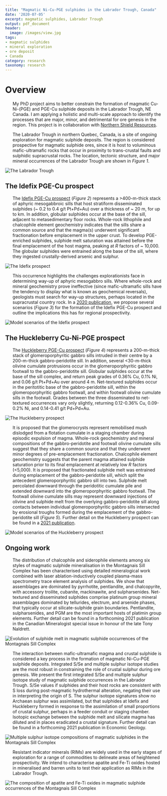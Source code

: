 ```yaml
---
title: "Magmatic Ni-Cu-PGE sulphides in the Labrador Trough, Canada"
date: '2020-07-05'
excerpt: magmatic sulphides, Labrador Trough
output: pdf_document
header:
  image: /images/view.jpg
tags:
- magmatic sulphides
- mineral exploration
- ore deposit
- Canada
category: research
taxonomy: research
---
```


# Overview

<ul> My PhD project aims to better constrain the formation of magmatic Cu-Ni-(PGE) and PGE-Cu sulphide deposits in the Labrador Trough, NE Canada. I am applying a holistic and multi-scale approach to identify the processes that are major, minor, and detrimental for ore genesis in the region. This project is in collaboration with <a id="raw-url" href="http://northern-shield.com/">Northern Shield Resources</a>.</ul>

<ul> The Labrador Trough in northern Quebec, Canada, is a site of ongoing exploration for magmatic sulphide deposits. The region is considered prospective for magmatic sulphide ores, since it is host to voluminous mafic-ultramafic rocks that occur in proximity to trans-crustal faults and sulphidic supracrustal rocks. The location, tectonic structure, and major mineral occurrences of the Labrador Trough are shown in <em>Figure 1</em>. </ul> 

<img src="https://github.com/WillDSmith1995/willsgeo/tree/master/images/labrador.jpg" alt="The Labrador Trough">

## The Idefix PGE-Cu prospect

<ul>The <a id="raw-url" href="http://northern-shield.com/idefix-ni-cu-pge-labrador-trough-quebec/">Idefix PGE-Cu prospect</a>
(<em>Figure 2</em>) represents a &gt;400-m-thick stack of aphyric mesogabbroic sills that host stratiform disseminated sulphides (&#126; 0.2 to 0.4 g/t Pt+Pd+Au) over a thickness of &#126; 20 m, for up to  km. In addition, globular sulphides occur at the base of the sill, adjacent to metasedimentary floor rocks. Whole-rock lithophile and chalcophile element geochemistry indicates that the sills share a common source and that the magma(s) underwent significant fractionation before emplacement in the upper crust. To develop PGE-enriched sulphides, sulphide melt saturation was attained before the final emplacement of the host magma, peaking at <em>R</em> factors of	&#126; 10,000. The globular sulphides were entrained along the base of the sill, where they ingested crustally-derived arsenic and sulphur.</ul>

<img src="/tree/master/images/idefix1.png" alt="The Idefix prospect">

<ul>This occurrence highlights the challenges explorationists face in determining way-up of aphyric mesogabbro sills. Where whole-rock and mineral geochemistry prove ineffective (since mafic-ultramafic sills have the tendency to display what is known as geochemical reversals), geologists must search for way-up structures, perhaps located in the supracrustal country rock. In a <a id="raw-url" href="https://www.nrcresearchpress.com/doi/abs/10.1139/cjes-2019-0137#.XwLxSCi2ncs">2020 publication</a>, we propose several scenarios (<em>Figure 3</em>) for the formation of the Idefix PGE-Cu prospect and outline the implications this has for regional prospectivity.</ul>

<img src="/images/idefix2.png" alt="Model scenarios of the Idefix prospect">

## The Huckleberry Cu-Ni-PGE prospect

<ul>The <a id="raw-url" href="http://northern-shield.com/huckleberry-ni-cu-pge-labrador-trough-quebec/">Huckleberry PGE-Cu prospect</a> (<em>Figure 4</em>) represents a 200-m-thick stack of glomeroporphyritic gabbro sills intruded in their centre by a 200-m-thick gabbro-peridotite sill. In addition, several &lt;30-m-thick olivine cumulate protrusions occur in the glomeroporphyritic gabbro footwall to the gabbro-peridotite sill. Globular sulphides occur at the base of the sill complex, and return peak grades of 0.36% Cu, 0.1% Ni, and 0.06 g/t Pt+Pd+Au over around 4 m. Net-textured sulphides occur in the peritotitic base of the gabbro-peridotite sill, within the glomeroporphyritic gabbro footwall, and within footwall olivine cumulate sills in the footwall. Grades between the three disseminated to net-textured occurrences vary only slightly, returning 0.12-0.36% Cu, 0.09-0.2% Ni, and 0.14-0.41 g/t Pd+Pd+Au.</ul>

<img src="/images/huckle1.png" alt="The Huckleberry prospect">

<ul>It is proposed that the glomerocrysts represent remobilised mush dislodged from a flotation cumulate in a staging chamber during episodic expulsion of magma. Whole-rock geochemistry and mineral compositions of the gabbro-peridotite and footwall olivine cumulate sills suggest that they share a common source and that they underwent minor degrees of pre-emplacement fractionation. Chalcophile element geochemistry suggests that the parent magma attained sulphide saturation prior to its final emplacement at relatively low <em>R</em> factors (&lt;5,000). It is proposed that fractionated sulphide melt was entrained during emplacement of the gabbro-peridotite sill, which split the antecedent glomeroporphyritic gabbro sill into two. Sulphide melt percolated downward through the peridotitic cumulate pile and extended downward into the glomeroporphyritic gabbro footwall. The footwall olivine cumulate sills may represent downward injections of olivine and sulphide melt from the overlying gabbro-peridotite sill along contacts between individual glomeroporphyritic gabbro sills intersected by erosional troughs formed during the emplacement of the gabbro-peridotite sill (<em>Figure 5</em>). Further detail on the Huckleberry prospect can be found in a <a id="raw-url" href="https://www.sciencedirect.com/science/article/pii/S0169136820310908">2021 publication</a>.</ul> 

<img src="/images/huckle2.png" alt="Model scenarios of the Huckleberry prospect">

## Ongoing work

<ul> The distribution of chalcophile and siderophile elements among six styles of magmatic sulphide mineralisation in the Montagnais Sill Complex has been characterised using detailed mineralogical work combined with laser ablation-inductively coupled plasma-mass spectrometry trace element analysis of sulphides. We show that assemblages are dominated by pyrrhotite, pentlandite, and chalcopyrite, with accessory troilite, cubanite, mackinawite, and sulpharsenides. Net-textured and disseminated sulphides comprise platinum group mineral assemblages dominated by tellurides, electrum, and arsenide phases, that typically occur at silicate-sulphide grain boundaries. Pentlandite, sulpharsenides, and PGM are the most important hosts of platimin group elements. Further detail can be found in a forthcoming 2021 publication in the Canadian Mineralogist special issue in honour of the late Tony Naldrett.</ul>

<img src="/images/noble.png" alt="Evolution of sulphide melt in magmatic sulphide occurrences of the Montagnais Sill Complex">

<ul> The interaction between mafic-ultramafic magma and crustal sulphide is considered a key process in the formation of magmatic Ni-Cu-PGE sulphide deposits. Integrated S/Se and multiple sulphur isotope studies are the most robust in constraining the role of crustal sulphur during ore genesis. We present the first integrated S/Se and multiple sulphur isotope study of magmatic sulphide occurrences in the Labrador Trough. S/Se values if sulphides and their host rocks are consistent with S loss during post-magmatic hydrothermal alteration, negating their use in interpreting the origin of S. The sulphur isotope signatures show no Archaean sulphur was assimilated, but that sulphides at Idefix and Huckleberry formed in response to the assimilation of small proportions of crustal sulphur, perhaps in a feeder conduit or staging chamber. Isotopic exchange between the sulphide melt and silicate magma has diluted and in places eradicated a crustal signature. Further detail can be found in a forthcoming 2021 publication in Economic Geology.</ul>

<img src="/images/isotope.png" alt="Multiple sulphur isotope compositions of magmatic sulphides in the Montagnais Sill Complex">

<ul> Resistant indicator minerals (RIMs) are widely used in the early stages of exploration for a range of commodities to delineate areas of heightened prospectivity. We intend to characterise apatite and Fe-Ti oxides hosted in mineralised and barren units to test their application as RIMs in the Labrador Trough.</ul>

<img src="/images/huckle1.png" alt="The composition of apatite and Fe-Ti oxides in magmatic sulphide occurrences of the Montagnais Sill Complex">

